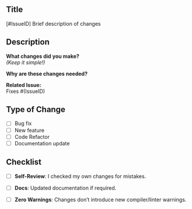 ## **Title** 
[#IssueID] Brief description of changes

## **Description**  
**What changes did you make?**  
*(Keep it simple!)*

**Why are these changes needed?**   

**Related Issue:**  
Fixes #(IssueID) 

## **Type of Change**  
- [ ] Bug fix 
- [ ] New feature
- [ ] Code Refactor
- [ ]  Documentation update 

## **Checklist**  
- [ ] **Self-Review**: I checked my own changes for mistakes.    
- [ ] **Docs**: Updated documentation if required.  
- [ ] **Zero Warnings**: Changes don’t introduce new compiler/linter warnings.

